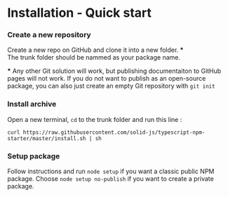 # Installation - Quick start


### Create a new repository

Create a new repo on GitHub and clone it into a new folder. **&ast;**
<br>The trunk folder should be nammed as your package name.

**&ast;** Any other Git solution will work, but publishing documentaiton to GitHub pages will not work. If you do not want to publish as an open-source package, you can also just create an empty Git repository with `git init`

### Install archive

Open a new terminal, `cd` to the trunk folder and run this line :

`curl https://raw.githubusercontent.com/solid-js/typescript-npm-starter/master/install.sh | sh`

### Setup package

Follow instructions and run `node setup` if you want a classic public NPM package. Choose `node setup no-publish` if you want to create a private package.

